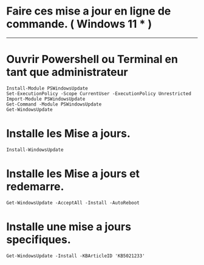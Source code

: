 # Faire ces mise a jour en ligne de commande. ( Windows 11 * )
-----------------------------------------------------------------------------------------------

# Ouvrir Powershell ou Terminal en tant que administrateur

    Install-Module PSWindowsUpdate
    Set-ExecutionPolicy -Scope CurrentUser -ExecutionPolicy Unrestricted
    Import-Module PSWindowsUpdate
    Get-Command -Module PSWindowsUpdate
    Get-WindowsUpdate

# Installe les Mise a jours.

    Install-WindowsUpdate
# Installe les Mise a jours et redemarre.
    
    Get-WindowsUpdate -AcceptAll -Install -AutoReboot

# Installe une mise a jours specifiques.

    Get-WindowsUpdate -Install -KBArticleID 'KB5021233'

    
    
